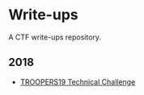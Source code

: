 # Write-ups
A CTF write-ups repository.

## 2018

- [TROOPERS19 Technical Challenge](https://github.com/guillaumebour/write-ups/tree/master/2018/TR19%20Technical%20Challenge)
